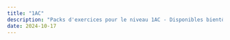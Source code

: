 ```yaml
---
title: "1AC"
description: "Packs d'exercices pour le niveau 1AC - Disponibles bientôt !"
date: 2024-10-17
---
```


